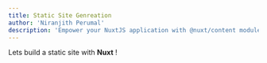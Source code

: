 ```yaml
---
title: Static Site Genreation
author: 'Niranjith Perumal'
description: 'Empower your NuxtJS application with @nuxt/content module: write in a content/ directory and fetch your Markdown, JSON, YAML and CSV files through a MongoDB like API, acting as a Git-based Headless CMS.'
---
```


Lets build a static site with  **Nuxt** !